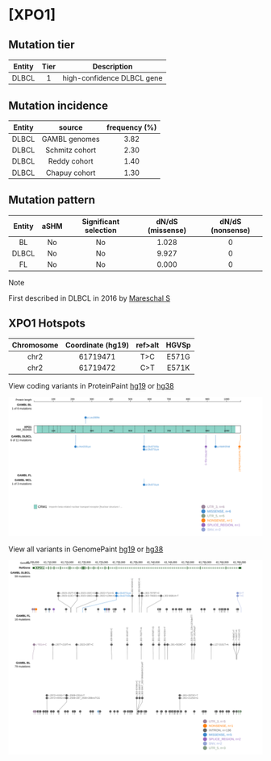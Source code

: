 # [XPO1]

## Mutation tier

|Entity|Tier|Description               |
|:------:|:----:|--------------------------|
|DLBCL |1   |high-confidence DLBCL gene|
## Mutation incidence

|Entity|source        |frequency (%)|
|:------:|:--------------:|:-------------:|
|DLBCL |GAMBL genomes |3.82         |
|DLBCL |Schmitz cohort|2.30         |
|DLBCL |Reddy cohort  |1.40         |
|DLBCL |Chapuy cohort |1.30         |

## Mutation pattern

|Entity|aSHM|Significant selection|dN/dS (missense)|dN/dS (nonsense)|
|:------:|:----:|:---------------------:|:----------------:|:----------------:|
|BL    |No  |No                   |1.028           |0               |
|DLBCL |No  |No                   |9.927           |0               |
|FL    |No  |No                   |0.000           |0               |


> [!NOTE]
> First described in DLBCL in 2016 by [Mareschal S](https://pubmed.ncbi.nlm.nih.gov/26608593)


 ## XPO1 Hotspots

| Chromosome |Coordinate (hg19) | ref>alt | HGVSp | 
 | :---:| :---: | :--: | :---: |
| chr2 | 61719471 | T>C | E571G |
| chr2 | 61719472 | C>T | E571K |

View coding variants in ProteinPaint [hg19](https://www.bcgsc.ca/downloads/morinlab/GAMBL/test/genes/XPO1_protein.html)  or [hg38](https://www.bcgsc.ca/downloads/morinlab/GAMBL/test/genes/XPO1_protein_hg38.html)

![image](images/proteinpaint/XPO1_NM_003400.svg)

View all variants in GenomePaint [hg19](https://www.bcgsc.ca/downloads/morinlab/GAMBL/test/genes/XPO1.html)  or [hg38](https://www.bcgsc.ca/downloads/morinlab/GAMBL/test/genes/XPO1_hg38.html)

![image](images/proteinpaint/XPO1.svg)

